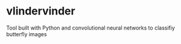 # vlindervinder
Tool built with Python and convolutional neural networks to classifiy butterfly images
